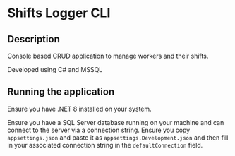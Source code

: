 # Shifts Logger CLI

## Description

Console based CRUD application to manage workers and their shifts.

Developed using C# and MSSQL

## Running the application

Ensure you have .NET 8 installed on your system.

Ensure you have a SQL Server database running on your machine and can
connect to the server via a connection string. Ensure you copy
`appsettings.json` and paste it as `appsettings.Development.json` and then
fill in your associated connection string in the `defaultConnection` field.
